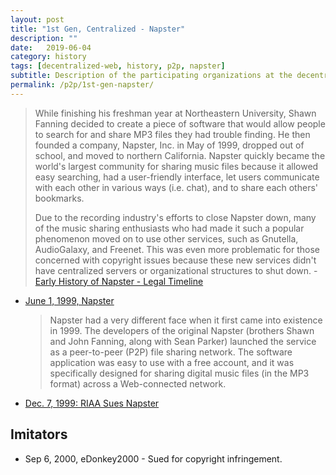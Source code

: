 ```yaml
---
layout: post
title: "1st Gen, Centralized - Napster"
description: ""
date:   2019-06-04
category: history 
tags: [decentralized-web, history, p2p, napster]
subtitle: Description of the participating organizations at the decentralized-web summit.
permalink: /p2p/1st-gen-napster/
---
```



>While finishing his freshman year at Northeastern University, Shawn Fanning decided to create a piece of software that would allow people to search for and share MP3 files they had trouble finding. He then founded a company, Napster, Inc. in May of 1999, dropped out of school, and moved to northern California. Napster quickly became the world's largest community for sharing music files because it allowed easy searching, had a user-friendly interface, let users communicate with each other in various ways (i.e. chat), and to share each others' bookmarks.
>
>Due to the recording industry's efforts to close Napster down, many of the music sharing enthusiasts who had made it such a popular phenomenon moved on to use other services, such as Gnutella, AudioGalaxy, and Freenet. This was even more problematic for those concerned with copyright issues because these new services didn't have centralized servers or organizational structures to shut down. - [Early History of Napster - Legal Timeline](http://www.moyak.com/papers/napster-history.html)


* [June 1, 1999, Napster](https://www.lifewire.com/history-of-napster-2438592)
  > Napster had a very different face when it first came into existence in 1999. The developers of the original Napster (brothers Shawn and John Fanning, along with Sean Parker) launched the service as a peer-to-peer (P2P) file sharing network. The software application was easy to use with a free account, and it was specifically designed for sharing digital music files (in the MP3 format) across a Web-connected network.
* [Dec. 7, 1999: RIAA Sues Napster](https://www.wired.com/2009/12/1207riaa-sues-napster/)

## Imitators

* Sep 6, 2000, eDonkey2000 - Sued for copyright infringement.

